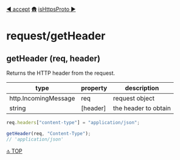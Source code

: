 [◀︎ accept](../request/accept.md)
[🛖](../index.md)
[isHttpsProto ▶](../request/isHttpsProto.md)

# request/getHeader

## getHeader (req, header)

Returns the HTTP header from the request.

| type                 | property  | description          |
| -------------------- | --------- | -------------------- |
| http.IncomingMessage | req       | request object       |
| string               | \[header] | the header to obtain |

```js
req.headers["content-type"] = "application/json";

getHeader(req, "Content-Type");
// 'application/json'
```

[🔝 TOP](#top)
